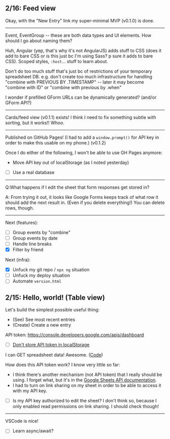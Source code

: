## 2/16: Feed view

Okay, with the "New Entry" link my super-minimal MVP (v0.1.0) is done.

----

Event, EventGroup -- these are both data types and UI elements. How should I
go about naming them?

Huh, Angular (yep, that's why it's not AngularJS) adds stuff to CSS (does it
add to bare CSS or is this just bc I'm using Sass? p sure it adds to bare CSS).
Scoped styles, `:host`... stuff to learn about.

Don't do too much stuff that's just bc of restrictions of your temporary
spreadsheet DB. e.g. don't create too much infrastructure for handling
"combine with PREVIOUS BY .TIMESTAMP" -- later it may become "combine with ID"
or "combine with previous by .when"

I wonder if prefilled GForm URLs can be dynamically generated? (and/or GForm
API?)

----

Cards/feed view (v0.1.1) exists! I think I need to fix something subtle with
sorting, but it works!! Whoo.

----

Published on GitHub Pages! (I had to add a `window.prompt()` for API key in
order to make this usable on my phone.) (v0.1.2)

Once I do either of the following, I won't be able to use GH Pages anymore:

- Move API key out of localStorage (as I noted yesterday)
- [ ] Use a real database

----

Q:What happens if I edit the sheet that form responses get stored in?

A: From trying it out, it looks like Google Forms keeps track of what row it
should add the next result in. (Even if you delete everything!) You can delete
rows, though.

----

Next (features):

- [ ] Group events by "combine"
- [ ] Group events by date
- [ ] Handle line breaks
- [x] Filter by friend

Next (infra):

- [x] Unfuck my git repo / `npx ng` situation
- [ ] Unfuck my deploy situation
- [ ] Automate `version.html`

## 2/15: Hello, world! (Table view)

Let's build the simplest possible useful thing:

- (See) See most recent entries
- (Create) Create a new entry

API token: https://console.developers.google.com/apis/dashboard

- [ ] [Don't store API token in
  localStorage](https://dev.to/rdegges/please-stop-using-local-storage-1i04)

I can GET spreadsheet data! Awesome. ([Code](./JOURNAL/hello-world-get.sh))

How does this API token work? I know very little so far:

- I think there's another mechanism (not API token) that I really should be
  using. I forget what, but it's in the [Google Sheets API
  documentation](https://developers.google.com/sheets/api/guides/concepts).
- I had to turn on link sharing on my sheet in order to be able to access it
  with my API key.
- [ ] Is my API key authorized to edit the sheet? I don't think so, because I
  only enabled read permissions on link sharing. I should check though!

----

VSCode is nice!

- [ ] Learn async/await?
